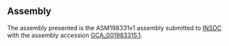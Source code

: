 

Assembly
--------

The assembly presented is the ASM198331v1 assembly submitted to
[INSDC](http://www.insdc.org) with the assembly accession
[GCA\_001983315.1](http://www.ebi.ac.uk/ena/data/view/GCA_001983315.1).
